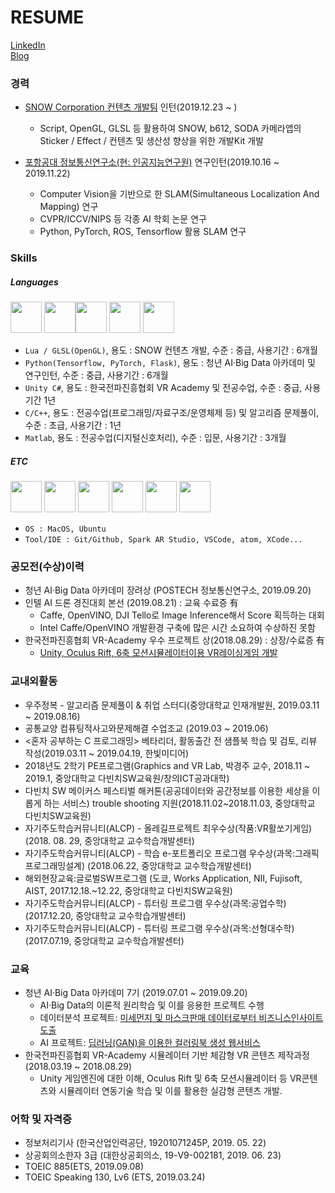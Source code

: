 # RESUME  
[LinkedIn](https://www.linkedin.com/in/june-kim-735176153/)    
[Blog](http://junekkk.tistory.com/)  

### 경력  
- [SNOW Corporation 컨텐츠 개발팀](https://snowcorp.com/ko_KR/) 인턴(2019.12.23 ~ )  
  * Script, OpenGL, GLSL 등 활용하여 SNOW, b612, SODA 카메라앱의 Sticker / Effect / 컨텐츠 및 생산성 향상을 위한 개발Kit 개발
  
- [포항공대 정보통신연구소(현: 인공지능연구원)](http://pirl.postech.ac.kr/) 연구인턴(2019.10.16 ~ 2019.11.22)  
  * Computer Vision을 기반으로 한 SLAM(Simultaneous Localization And Mapping) 연구  
  * CVPR/ICCV/NIPS 등 각종 AI 학회 논문 연구  
  * Python, PyTorch, ROS, Tensorflow 활용 SLAM 연구  

  

### Skills  
##### Languages  
<img src="https://www.lua.org/images/logo.gif" height="50"> <img src="https://upload.wikimedia.org/wikipedia/en/thumb/f/fb/OpenGL_logo_%28Nov14%29.svg/440px-OpenGL_logo_%28Nov14%29.svg.png" height="50"><img src="https://upload.wikimedia.org/wikipedia/commons/thumb/f/f8/Python_logo_and_wordmark.svg/400px-Python_logo_and_wordmark.svg.png" height="50"> <img src="https://upload.wikimedia.org/wikipedia/commons/thumb/1/19/Unity_Technologies_logo.svg/440px-Unity_Technologies_logo.svg.png" height="50"> <img src="https://upload.wikimedia.org/wikipedia/commons/thumb/1/18/ISO_C%2B%2B_Logo.svg/300px-ISO_C%2B%2B_Logo.svg.png" height="50"> 
- `Lua / GLSL(OpenGL)`, 용도 : SNOW 컨텐츠 개발, 수준 : 중급, 사용기간 : 6개월  
- `Python(Tensorflow, PyTorch, Flask)`, 용도 : 청년 AI·Big Data 아카데미 및 연구인턴, 수준 : 중급, 사용기간 : 6개월  
- `Unity C#`, 용도 : 한국전파진흥협회 VR Academy 및 전공수업, 수준 : 중급, 사용기간 1년    
- `C/C++`,  용도 : 전공수업(프로그래밍/자료구조/운영체제 등) 및 알고리즘 문제풀이, 수준 : 초급, 사용기간 : 1년      
- `Matlab`, 용도 : 전공수업(디지털신호처리), 수준 : 입문, 사용기간 : 3개월       

##### ETC  
 <img src="https://upload.wikimedia.org/wikipedia/commons/thumb/f/fa/Apple_logo_black.svg/160px-Apple_logo_black.svg.png" height="50">  <img src="https://upload.wikimedia.org/wikipedia/commons/thumb/a/ab/Logo-ubuntu_cof-orange-hex.svg/200px-Logo-ubuntu_cof-orange-hex.svg.png" height="50">  <img src="https://upload.wikimedia.org/wikipedia/commons/thumb/9/95/Font_Awesome_5_brands_github.svg/108px-Font_Awesome_5_brands_github.svg.png" height="50"> <img src="https://upload.wikimedia.org/wikipedia/commons/thumb/9/9a/Visual_Studio_Code_1.35_icon.svg/128px-Visual_Studio_Code_1.35_icon.svg.png" height="50"> <img src="https://github.githubassets.com/images/icons/emoji/atom.png" height="50"> <img src="https://upload.wikimedia.org/wikipedia/en/0/0c/Xcode_icon.png" height="50">

- `OS : MacOS, Ubuntu`   
- `Tool/IDE : Git/Github, Spark AR Studio, VSCode, atom, XCode...`


### 공모전(수상)이력  
- 청년 AI·Big Data 아카데미 장려상 (POSTECH 정보통신연구소, 2019.09.20)  
- 인텔 AI 드론 경진대회 본선 (2019.08.21) : 교육 수료증 有  
  - Caffe, OpenVINO, DJI Tello로 Image Inference해서 Score 획득하는 대회  
  - Intel Caffe/OpenVINO 개발환경 구축에 많은 시간 소요하여 수상하진 못함    
- 한국전파진흥협회 VR-Academy 우수 프로젝트 상(2018.08.29) : 상장/수료증 有    
  - [Unity, Oculus Rift, 6축 모션시뮬레이터이용 VR레이싱게임 개발](https://github.com/rlawns324/Unity_Scripts/tree/master/VR_HashWay(Player%20Only))

### 교내외활동  
- 우주정복 - 알고리즘 문제풀이 & 취업 스터디(중앙대학교 인재개발원, 2019.03.11 ~ 2019.08.16)  
- 공통교양 컴퓨팅적사고와문제해결 수업조교 (2019.03 ~ 2019.06)
- <혼자 공부하는 C 프로그래밍> 베타리더, 활동출간 전 샘플북 학습 및 검토, 리뷰 작성(2019.03.11 ~ 2019.04.19, 한빛미디어)  
- 2018년도 2학기 PE프로그램(Graphics and VR Lab, 박경주 교수, 2018.11 ~ 2019.1, 중앙대학교 다빈치SW교육원/창의ICT공과대학)  
- 다빈치 SW 메이커스 페스티벌 해커톤(공공데이터와 공간정보를 이용한 세상을 이롭게 하는 서비스) trouble shooting 지원(2018.11.02~2018.11.03, 중앙대학교 다빈치SW교육원)   
- 자기주도학습커뮤니티(ALCP) - 올레길프로젝트 최우수상(작품:VR활쏘기게임) (2018. 08. 29, 중앙대학교 교수학습개발센터)  
- 자기주도학습커뮤니티(ALCP) - 학습 e-포트폴리오 프로그램 우수상(과목:그래픽프로그래밍설계) (2018.06.22, 중앙대학교 교수학습개발센터)   
- 해외현장교육:글로벌SW프로그램 (도쿄, Works Application, NII, Fujisoft, AIST, 2017.12.18.~12.22, 중앙대학교 다빈치SW교육원)  
- 자기주도학습커뮤니티(ALCP) - 튜터링 프로그램 우수상(과목:공업수학) (2017.12.20, 중앙대학교 교수학습개발센터)     
- 자기주도학습커뮤니티(ALCP) - 튜터링 프로그램 우수상(과목:선형대수학) (2017.07.19, 중앙대학교 교수학습개발센터)   
  
### 교육  
- 청년 AI·Big Data 아카데미 7기 (2019.07.01 ~ 2019.09.20)   
  - AI·Big Data의 이론적 원리학습 및 이를 응용한 프로젝트 수행  
  - 데이터분석 프로젝트: [미세먼지 및 마스크판매 데이터로부터 비즈니스인사이트 도출](https://www.slideshare.net/secret/2eX11UTT7PWZka)  
  - AI 프로젝트: [딥러닝(GAN)을 이용한 컬러링북 생성 웹서비스](https://github.com/7-B/yoco)  
- 한국전파진흥협회 VR-Academy 시뮬레이터 기반 체감형 VR 콘텐츠 제작과정 (2018.03.19 ~ 2018.08.29)  
  - Unity 게임엔진에 대한 이해, Oculus Rift 및 6축 모션시뮬레이터 등 VR콘텐츠와 시뮬레이터 연동기술 학습 및 이를 활용한 실감형 콘텐츠 개발.     

### 어학 및 자격증  
- 정보처리기사 (한국산업인력공단, 19201071245P, 2019. 05. 22)  
- 상공회의소한자 3급 (대한상공회의소, 19-V9-002181, 2019. 06. 23)  
- TOEIC 885(ETS, 2019.09.08)  
- TOEIC Speaking 130, Lv6 (ETS, 2019.03.24)   
